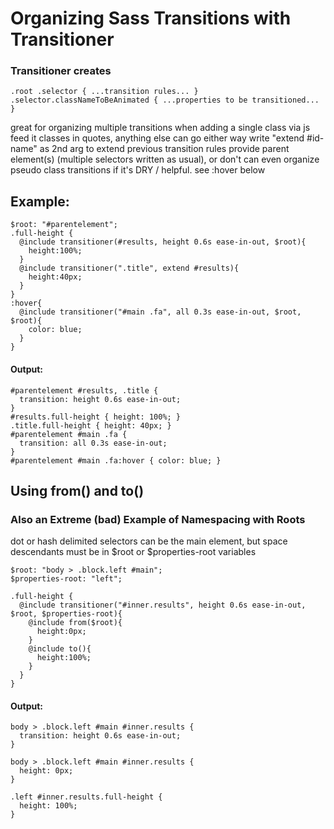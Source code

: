 # Organizing Sass Transitions with Transitioner

### Transitioner creates

    .root .selector { ...transition rules... }
    .selector.classNameToBeAnimated { ...properties to be transitioned... }

great for organizing multiple transitions when adding a single class via js
feed it classes in quotes, anything else can go either way
write "extend #id-name" as 2nd arg to extend previous transition rules
provide parent element(s) (multiple selectors written as usual), or don't
can even organize pseudo class transitions if it's DRY / helpful. see :hover below

## Example:

    $root: "#parentelement";
    .full-height {
      @include transitioner(#results, height 0.6s ease-in-out, $root){
        height:100%;
      }
      @include transitioner(".title", extend #results){
        height:40px;
      }
    }
    :hover{
      @include transitioner("#main .fa", all 0.3s ease-in-out, $root, $root){
        color: blue;
      }
    }

#### Output:

    #parentelement #results, .title { 
      transition: height 0.6s ease-in-out;
    }
    #results.full-height { height: 100%; }
    .title.full-height { height: 40px; }
    #parentelement #main .fa {
      transition: all 0.3s ease-in-out;
    }
    #parentelement #main .fa:hover { color: blue; }

## Using from() and to()
### Also an Extreme (bad) Example of Namespacing with Roots

dot or hash delimited selectors can be the main element,
but space descendants must be in $root or $properties-root variables

    $root: "body > .block.left #main";
    $properties-root: "left";

    .full-height {
      @include transitioner("#inner.results", height 0.6s ease-in-out, $root, $properties-root){
        @include from($root){
          height:0px;
        }
        @include to(){
          height:100%;
        }
      }
    }

#### Output:

    body > .block.left #main #inner.results {
      transition: height 0.6s ease-in-out;
    }

    body > .block.left #main #inner.results {
      height: 0px;
    }

    .left #inner.results.full-height {
      height: 100%;
    }
